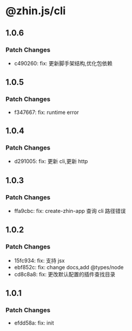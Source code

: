 # @zhin.js/cli

## 1.0.6

### Patch Changes

- c490260: fix: 更新脚手架结构,优化包依赖

## 1.0.5

### Patch Changes

- f347667: fix: runtime error

## 1.0.4

### Patch Changes

- d291005: fix: 更新 cli,更新 http

## 1.0.3

### Patch Changes

- ffa9cbc: fix: create-zhin-app 查询 cli 路径错误

## 1.0.2

### Patch Changes

- 15fc934: fix: 支持 jsx
- ebf852c: fix: change docs,add @types/node
- cd8c8a8: fix: 更改默认配置的插件查找目录

## 1.0.1

### Patch Changes

- efdd58a: fix: init
